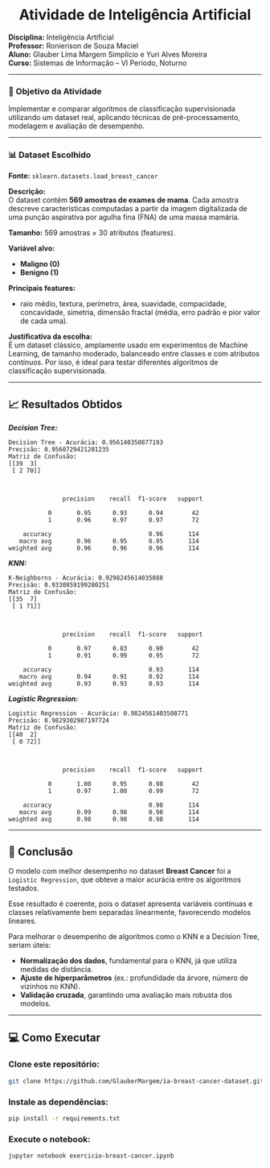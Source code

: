 <h1 align="center"> Atividade de Inteligência Artificial</h1>

**Disciplina:** Inteligência Artificial<br>
**Professor:** Ronierison de Souza Maciel<br>
**Aluno:** Glauber Lima Margem Simplício e Yuri Alves Moreira<br>
**Curso:** Sistemas de Informação – VI Período, Noturno<br>

---

### 🎯 Objetivo da Atividade

Implementar e comparar algoritmos de classificação supervisionada utilizando um dataset real, aplicando técnicas de pré-processamento, modelagem e avaliação de desempenho.

---

### 📊 Dataset Escolhido

**Fonte:** `sklearn.datasets.load_breast_cancer`  

**Descrição:**  
O dataset contém **569 amostras de exames de mama**. Cada amostra descreve características computadas a partir da imagem digitalizada de uma punção aspirativa por agulha fina (FNA) de uma massa mamária.  

**Tamanho:** 569 amostras × 30 atributos (features).  

**Variável alvo:**  
- **Maligno (0)**  
- **Benigno (1)**  

**Principais features:**  
- raio médio, textura, perímetro, área, suavidade, compacidade, concavidade, simetria, dimensão fractal (média, erro padrão e pior valor de cada uma).  

**Justificativa da escolha:**  
É um dataset clássico, amplamente usado em experimentos de Machine Learning, de tamanho moderado, balanceado entre classes e com atributos contínuos. Por isso, é ideal para testar diferentes algoritmos de classificação supervisionada.

---

## 📈 Resultados Obtidos

***Decision Tree:***

```
Decision Tree - Acurácia: 0.956140350877193
Precisão: 0.9560729421281235
Matriz de Confusão:
[[39  3]
 [ 2 70]]



               precision    recall  f1-score   support

           0       0.95      0.93      0.94        42
           1       0.96      0.97      0.97        72

    accuracy                           0.96       114
   macro avg       0.96      0.95      0.95       114
weighted avg       0.96      0.96      0.96       114

```

***KNN:***

```
K-Neighborns - Acurácia: 0.9298245614035088
Precisão: 0.9330859199280251
Matriz de Confusão:
[[35  7]
 [ 1 71]]



               precision    recall  f1-score   support

           0       0.97      0.83      0.90        42
           1       0.91      0.99      0.95        72

    accuracy                           0.93       114
   macro avg       0.94      0.91      0.92       114
weighted avg       0.93      0.93      0.93       114
```

***Logistic Regression:***

```
Logistic Regression - Acurácia: 0.9824561403508771
Precisão: 0.9829302987197724
Matriz de Confusão:
[[40  2]
 [ 0 72]]



               precision    recall  f1-score   support

           0       1.00      0.95      0.98        42
           1       0.97      1.00      0.99        72

    accuracy                           0.98       114
   macro avg       0.99      0.98      0.98       114
weighted avg       0.98      0.98      0.98       114

```

---

## 📝 Conclusão

O modelo com melhor desempenho no dataset **Breast Cancer** foi a `Logistic Regression`, que obteve a maior acurácia entre os algoritmos testados.  

Esse resultado é coerente, pois o dataset apresenta variáveis contínuas e classes relativamente bem separadas linearmente, favorecendo modelos lineares.  

Para melhorar o desempenho de algoritmos como o KNN e a Decision Tree, seriam úteis:  
- **Normalização dos dados**, fundamental para o KNN, já que utiliza medidas de distância.  
- **Ajuste de hiperparâmetros** (ex.: profundidade da árvore, número de vizinhos no KNN).  
- **Validação cruzada**, garantindo uma avaliação mais robusta dos modelos.  

---

## 💻 Como Executar

### Clone este repositório:
```bash
git clone https://github.com/GlauberMargem/ia-breast-cancer-dataset.git
```

### Instale as dependências:
```bash
pip install -r requirements.txt
```

### Execute o notebook:
```bash
jupyter notebook exercicio-breast-cancer.ipynb
```
